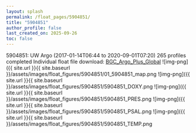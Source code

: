 ```yaml
---
layout: splash
permalink: /float_pages/5904851/
title: "5904851"
author_profile: false
last_created_on: 2025-09-26
toc: false
---
```

 
5904851: UW Argo (2017-01-14T06:44 to 2020-09-01T07:20)
265 profiles completed
Individual float file download: [BGC_Argo_Plus_Global](https://ftp.soest.hawaii.edu/bgc_argo_plus/Individual_Floats/outliers_removed/5904851_Sprof_processed.nc)
![img-png]({{ site.url }}{{ site.baseurl }}/assets/images/float_figures/5904851/01_5904851_map.png
![img-png]({{ site.url }}{{ site.baseurl }}/assets/images/float_figures/5904851/5904851_DOXY.png
![img-png]({{ site.url }}{{ site.baseurl }}/assets/images/float_figures/5904851/5904851_PRES.png
![img-png]({{ site.url }}{{ site.baseurl }}/assets/images/float_figures/5904851/5904851_PSAL.png
![img-png]({{ site.url }}{{ site.baseurl }}/assets/images/float_figures/5904851/5904851_TEMP.png
